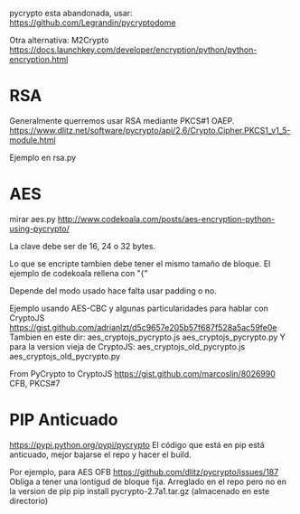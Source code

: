 pycrypto esta abandonada, usar: https://github.com/Legrandin/pycryptodome

Otra alternativa: M2Crypto
https://docs.launchkey.com/developer/encryption/python/python-encryption.html


# RSA
Generalmente querremos usar RSA mediante PKCS#1 OAEP.
https://www.dlitz.net/software/pycrypto/api/2.6/Crypto.Cipher.PKCS1_v1_5-module.html

Ejemplo en rsa.py


# AES
mirar aes.py
http://www.codekoala.com/posts/aes-encryption-python-using-pycrypto/

La clave debe ser de 16, 24 o 32 bytes.

Lo que se encripte tambien debe tener el mismo tamaño de bloque. El ejemplo de codekoala rellena con "{"

Depende del modo usado hace falta usar padding o no.


Ejemplo usando AES-CBC y algunas particularidades para hablar con CryptoJS
https://gist.github.com/adrianlzt/d5c9657e205b57f687f528a5ac59fe0e
Tambien en este dir: aes_cryptojs_pycrypto.js aes_cryptojs_pycrypto.py
Y para la version vieja de CryptoJS: aes_cryptojs_old_pycrypto.js aes_cryptojs_old_pycrypto.py


From PyCrypto to CryptoJS
https://gist.github.com/marcoslin/8026990
CFB, PKCS#7


# PIP Anticuado
https://pypi.python.org/pypi/pycrypto
El código que está en pip está anticuado, mejor bajarse el repo y hacer el build.

Por ejemplo, para AES OFB https://github.com/dlitz/pycrypto/issues/187
Obliga a tener una lontigud de bloque fija. Arreglado en el repo pero no en la version de pip
pip install pycrypto-2.7a1.tar.gz
  (almacenado en este directorio)


